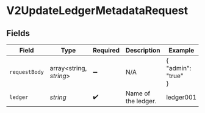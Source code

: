 # V2UpdateLedgerMetadataRequest


## Fields

| Field                   | Type                    | Required                | Description             | Example                 |
| ----------------------- | ----------------------- | ----------------------- | ----------------------- | ----------------------- |
| `requestBody`           | array<string, *string*> | :heavy_minus_sign:      | N/A                     | {<br/>"admin": "true"<br/>} |
| `ledger`                | *string*                | :heavy_check_mark:      | Name of the ledger.     | ledger001               |